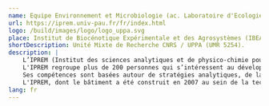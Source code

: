 ```yaml
---
name: Equipe Environnement et Microbiologie (ac. Laboratoire d'Ecologie Moléculaire)
url: https://iprem.univ-pau.fr/fr/index.html
logo: /build/images/logo/logo_uppa.svg
place: Institut de Biocénotique Expérimentale et des Agrosystèmes (IBEAS), Pau, Pyrénées-Atlantiques, France
shortDescription: Unité Mixte de Recherche CNRS / UPPA (UMR 5254).
description: |
    L’IPREM (Institut des sciences analytiques et de physico-chimie pour l’environnement et les matériaux) est une Unité Mixte de Recherche CNRS / UPPA (UMR 5254).  
    L'IPREM regroupe plus de 200 personnes qui s’intéressent au développement de connaissances fondamentales en physico-chimie, chimie analytique et microbiologie, en relation avec des applications concernant la structure du vivant, la gestion de l’environnement et les propriétés fonctionnelles de différentes classes de matériaux.  
    Ses compétences sont basées autour de stratégies analytiques, de la modélisation, d’approches physico-chimiques, d’études fines de structures et de réactivité, d’élaboration, caractérisation et mise en œuvre à différentes échelles. Elles permettent d’afficher une position originale dans le domaine des applications dans de nombreux secteurs industriels tant au niveau national qu’international.  
    L'IPREM, dont le bâtiment a été construit en 2007 au sein de la technopôle Helioparc, compte différentes antennes sur la côte Basque à Anglet, à l'IBEAS sur le campus de l'UPPA ainsi qu'à Mont de Marsan.
lang: fr
---
```








